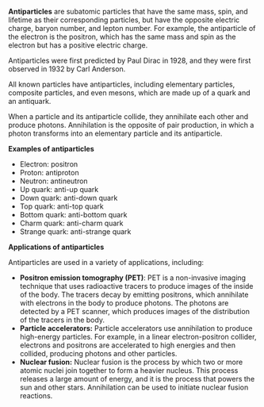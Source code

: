 **Antiparticles** are subatomic particles that have the same mass, spin, and lifetime as their corresponding particles, but have the opposite electric charge, baryon number, and lepton number. For example, the antiparticle of the electron is the positron, which has the same mass and spin as the electron but has a positive electric charge.

Antiparticles were first predicted by Paul Dirac in 1928, and they were first observed in 1932 by Carl Anderson.

All known particles have antiparticles, including elementary particles, composite particles, and even mesons, which are made up of a quark and an antiquark.

When a particle and its antiparticle collide, they annihilate each other and produce photons. Annihilation is the opposite of pair production, in which a photon transforms into an elementary particle and its antiparticle.

**Examples of antiparticles**

- Electron: positron
- Proton: antiproton
- Neutron: antineutron
- Up quark: anti-up quark
- Down quark: anti-down quark
- Top quark: anti-top quark
- Bottom quark: anti-bottom quark
- Charm quark: anti-charm quark
- Strange quark: anti-strange quark

**Applications of antiparticles**

Antiparticles are used in a variety of applications, including:

- **Positron emission tomography (PET)**: PET is a non-invasive imaging technique that uses radioactive tracers to produce images of the inside of the body. The tracers decay by emitting positrons, which annihilate with electrons in the body to produce photons. The photons are detected by a PET scanner, which produces images of the distribution of the tracers in the body.
- **Particle accelerators:** Particle accelerators use annihilation to produce high-energy particles. For example, in a linear electron-positron collider, electrons and positrons are accelerated to high energies and then collided, producing photons and other particles.
- **Nuclear fusion:** Nuclear fusion is the process by which two or more atomic nuclei join together to form a heavier nucleus. This process releases a large amount of energy, and it is the process that powers the sun and other stars. Annihilation can be used to initiate nuclear fusion reactions.